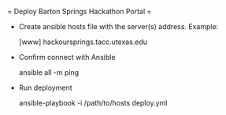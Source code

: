 = Deploy Barton Springs Hackathon Portal =

- Create ansible hosts file with the server(s) address. Example:

    [www]
    hackoursprings.tacc.utexas.edu

- Confirm connect with Ansible

    ansible all -m ping

- Run deployment

    ansible-playbook -i /path/to/hosts deploy.yml


